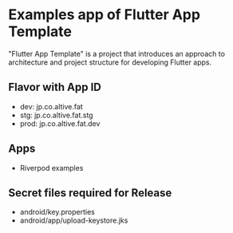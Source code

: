 # Examples app of Flutter App Template

"Flutter App Template" is a project that introduces an approach to architecture and project structure for developing Flutter apps.

## Flavor with App ID

- dev: jp.co.altive.fat
- stg: jp.co.altive.fat.stg
- prod: jp.co.altive.fat.dev

## Apps
- Riverpod examples

## Secret files required for Release

- android/key.properties
- android/app/upload-keystore.jks
